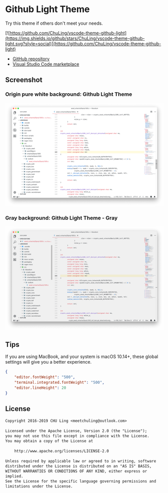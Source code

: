 # Github Light Theme

<!-- [![Developer: Ling (github.com/hyzeta)](https://img.shields.io/static/v1.svg?label=Developer&message=Ling%20%28github.com/hyzeta%29&logoColor=ffffff&labelColor=565b60&color=d242c1&style=flat&logo=github)](https://github.com/hyzeta)
[![Email: hyzeta@outlook.com](https://img.shields.io/static/v1.svg?label=Email&message=hyzeta%40outlook.com&logoColor=ffffff&labelColor=565b60&color=d242c1&style=flat&logo=gmail)](mailto:hyzeta@outlook.com)

[![Stars](https://img.shields.io/github/stars/hyzeta/vscode-theme-github-light.svg?label=Stars&logoColor=ffffff&labelColor=565b60&color=e36209&style=flat&logo=git)](https://github.com/Hyzeta/vscode-theme-github-light)
[![Issues](https://img.shields.io/github/issues/hyzeta/vscode-theme-github-light.svg?label=Issues&logoColor=ffffff&labelColor=565b60&color=e36209&style=flat&logo=git)](https://github.com/Hyzeta/vscode-theme-github-light/issues)
[![Pull Requests](https://img.shields.io/github/issues-pr/hyzeta/vscode-theme-github-light.svg?label=Pull%20Requests&logoColor=ffffff&labelColor=565b60&color=e36209&style=flat&logo=git)](https://github.com/Hyzeta/vscode-theme-github-light/pulls) -->

Try this theme if others don't meet your needs.

[![https://github.com/ChuLing/vscode-theme-github-light](https://img.shields.io/github/stars/ChuLing/vscode-theme-github-light.svg?style=social)](https://github.com/ChuLing/vscode-theme-github-light)

* [GitHub repository](https://github.com/ChuLing/vscode-theme-github-light.git)
* [Visual Studio Code marketplace](https://marketplace.visualstudio.com/items?itemName=Hyzeta.vscode-theme-github-light)

## Screenshot

### Origin pure white background: Github Light Theme

![pure white background](./screenshot/0.png)

### Gray background: Github Light Theme - Gray

![gray background](./screenshot/1.png)

## Tips

If you are using MacBook, and your system is macOS 10.14+, these global settings will give you a better experience.

```json
{
    "editor.fontWeight": "500",
    "terminal.integrated.fontWeight": "500",
    "editor.lineHeight": 20
}
```

## License

```
Copyright 2016-2019 CHU Ling <meetchuling@outlook.com>

Licensed under the Apache License, Version 2.0 (the "License");
you may not use this file except in compliance with the License.
You may obtain a copy of the License at

    http://www.apache.org/licenses/LICENSE-2.0

Unless required by applicable law or agreed to in writing, software
distributed under the License is distributed on an "AS IS" BASIS,
WITHOUT WARRANTIES OR CONDITIONS OF ANY KIND, either express or implied.
See the License for the specific language governing permissions and
limitations under the License.
```
